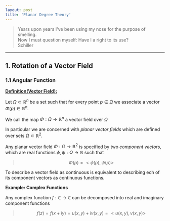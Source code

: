 ```yaml
---
layout: post
title: 'Planar Degree Theory'
---
```


<blockquote>
        Years upon years I've been using my nose for the purpose of smelling. <br>
        Now I must question myself: Have I a right to its use?
        <footer>Schiller</footer>
</blockquote>

<hr>

## 1. Rotation of a Vector Field

### 1.1 Angular Function

<div class="definition" markdown="1">

**<u>Definition(Vector Field):</u>**

Let $\Omega \subset \mathbb{R}^n$ be a set such that for every point $p \in \Omega$ we associate a vector $\Phi(p) \in \mathbb{R}^n.$

We call the map $\Phi: \Omega \rightarrow \mathbb{R}^n$ a vector field over $\Omega$
</div>

In particular we are concerned with _planar vector fields_ which are defined over sets $\Omega \subset \mathbb{R}^2$.

Any planar vector field $\Phi: \Omega \rightarrow \mathbb{R}^2$ is specified by two _component vectors,_ which are real functions $\phi, \psi: \Omega \rightarrow \mathbb{R}$ such that
> $$\Phi(p) = <\phi(p), \psi(p)>$$

To describe a vector field as continuous is equivalent to describing ech of its component vectors as continuous functions.

<div class="example" markdown="1">

**Example: Complex Functions**

Any complex function $f: \mathbb{C} \rightarrow \mathbb{C}$
can be decomposed into real and imaginary component functions
> $$f(z) = f(x+iy) = u(x,y) + iv(x,y) = <u(x,y), v(x,y)>$$
</div>
